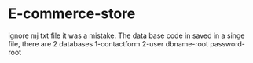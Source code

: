 # E-commerce-store
ignore mj txt file it was a mistake.
The data base code in saved in a singe file, there are 2 databases 1-contactform 2-user
dbname-root
password-root
